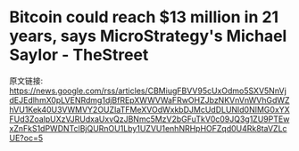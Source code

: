 # Bitcoin could reach $13 million in 21 years, says MicroStrategy's Michael Saylor - TheStreet

原文链接: https://news.google.com/rss/articles/CBMiugFBVV95cUxOdmo5SXV5NnVjdEJEdlhmX0pLVENRdmg1djBfREpXWWVWaFRwOHZJbzNKVnVnWVhGdWZhVU1Kek40U3VWMVY2OUZIaTFMeXVOdWxkbDJMcUdDLUNld0NIMG0xYXFUd3ZoalpUXzVJRUdxaUxvQzJBNmc5MzV2bGFuTkV0c09JQ3g1ZU9PTEwxZnFkS1dPWDNTclBjQURnOU1Lby1UZVU1enhNRHpHOFZqd0U4Rk8taVZLcUE?oc=5


